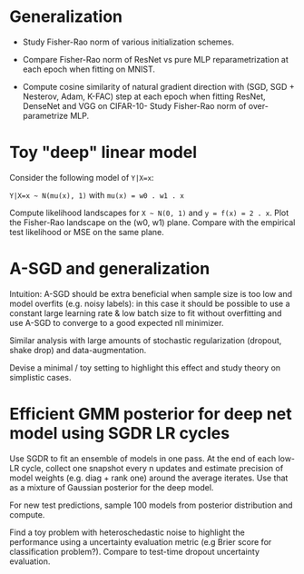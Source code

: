 # Generalization

- Study Fisher-Rao norm of various initialization schemes.

- Compare Fisher-Rao norm of ResNet vs pure MLP reparametrization at each epoch when fitting on MNIST.

- Compute cosine similarity of natural gradient direction with (SGD, SGD + Nesterov, Adam, K-FAC) step at each epoch when fitting ResNet, DenseNet and VGG on CIFAR-10- Study Fisher-Rao norm of over-parametrize MLP.

# Toy "deep" linear model

Consider the following model of `Y|X=x`:

`Y|X=x ~ N(mu(x), 1)` with `mu(x) = w0 . w1 . x`

Compute likelihood landscapes for `X ~ N(0, 1)` and `y = f(x) = 2 . x`.
Plot the Fisher-Rao landscape on the (w0, w1) plane.
Compare with the empirical test likelihood or MSE on the same plane.

# A-SGD and generalization

Intuition: A-SGD should be extra beneficial when sample size is too low and model overfits (e.g. noisy labels): in this case it should be possible to use a constant large learning rate & low batch size to fit without overfitting and use A-SGD to converge to a good expected nll minimizer.

Similar analysis with large amounts of stochastic regularization (dropout, shake drop) and data-augmentation.

Devise a minimal / toy setting to highlight this effect and study theory on simplistic cases.

# Efficient GMM posterior for deep net model using SGDR LR cycles 

Use SGDR to fit an ensemble of models in one pass. At the end of each low-LR cycle, collect one snapshot every n updates and estimate precision of model weights (e.g. diag + rank one) around the average iterates. Use that as a mixture of Gaussian posterior for the deep model.

For new test predictions, sample 100 models from posterior distribution and compute.

Find a toy problem with heteroschedastic noise to highlight the performance using a uncertainty evaluation metric (e.g Brier score for classification problem?). Compare to test-time dropout uncertainty evaluation.
